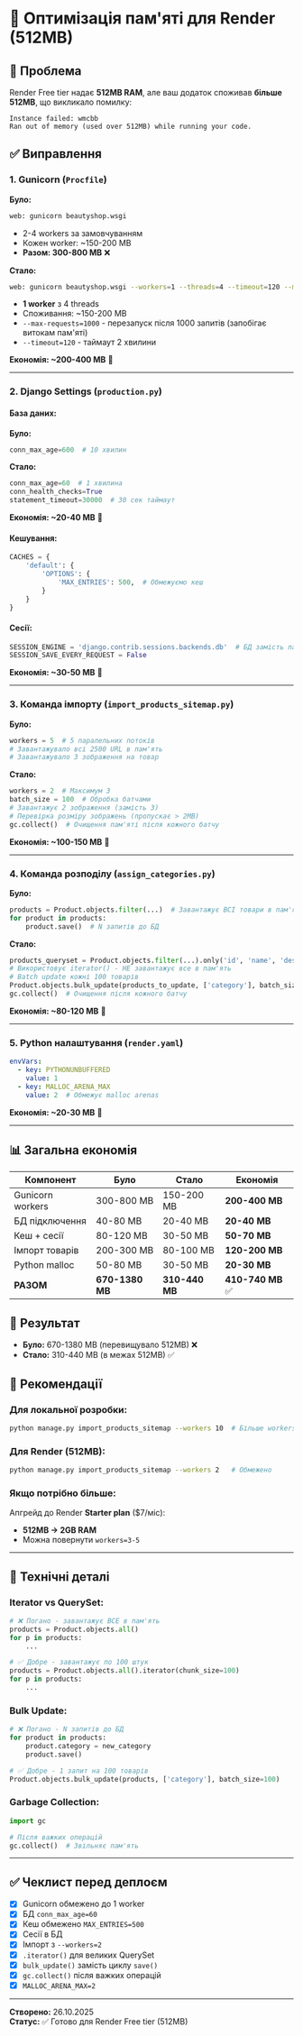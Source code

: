 # 🧠 Оптимізація пам'яті для Render (512MB)

## 🔴 Проблема

Render Free tier надає **512MB RAM**, але ваш додаток споживав **більше 512MB**, що викликало помилку:
```
Instance failed: wmcbb
Ran out of memory (used over 512MB) while running your code.
```

## ✅ Виправлення

### 1. **Gunicorn** (`Procfile`)
**Було:**
```bash
web: gunicorn beautyshop.wsgi
```
- 2-4 workers за замовчуванням
- Кожен worker: ~150-200 MB
- **Разом: 300-800 MB** ❌

**Стало:**
```bash
web: gunicorn beautyshop.wsgi --workers=1 --threads=4 --timeout=120 --max-requests=1000 --max-requests-jitter=50 --log-level=info
```
- **1 worker** з 4 threads
- Споживання: ~150-200 MB
- `--max-requests=1000` - перезапуск після 1000 запитів (запобігає витокам пам'яті)
- `--timeout=120` - таймаут 2 хвилини

**Економія: ~200-400 MB** 🎯

---

### 2. **Django Settings** (`production.py`)

#### База даних:
**Було:**
```python
conn_max_age=600  # 10 хвилин
```

**Стало:**
```python
conn_max_age=60  # 1 хвилина
conn_health_checks=True
statement_timeout=30000  # 30 сек таймаут
```

**Економія: ~20-40 MB** 🎯

#### Кешування:
```python
CACHES = {
    'default': {
        'OPTIONS': {
            'MAX_ENTRIES': 500,  # Обмежуємо кеш
        }
    }
}
```

#### Сесії:
```python
SESSION_ENGINE = 'django.contrib.sessions.backends.db'  # БД замість пам'яті
SESSION_SAVE_EVERY_REQUEST = False
```

**Економія: ~30-50 MB** 🎯

---

### 3. **Команда імпорту** (`import_products_sitemap.py`)

**Було:**
```python
workers = 5  # 5 паралельних потоків
# Завантажувало всі 2500 URL в пам'ять
# Завантажувало 3 зображення на товар
```

**Стало:**
```python
workers = 2  # Максимум 3
batch_size = 100  # Обробка батчами
# Завантажує 2 зображення (замість 3)
# Перевірка розміру зображень (пропускає > 2MB)
gc.collect()  # Очищення пам'яті після кожного батчу
```

**Економія: ~100-150 MB** 🎯

---

### 4. **Команда розподілу** (`assign_categories.py`)

**Було:**
```python
products = Product.objects.filter(...)  # Завантажує ВСІ товари в пам'ять
for product in products:
    product.save()  # N запитів до БД
```

**Стало:**
```python
products_queryset = Product.objects.filter(...).only('id', 'name', 'description', 'category').iterator(chunk_size=100)
# Використовує iterator() - НЕ завантажує все в пам'ять
# Batch update кожні 100 товарів
Product.objects.bulk_update(products_to_update, ['category'], batch_size=100)
gc.collect()  # Очищення після кожного батчу
```

**Економія: ~80-120 MB** 🎯

---

### 5. **Python налаштування** (`render.yaml`)

```yaml
envVars:
  - key: PYTHONUNBUFFERED
    value: 1
  - key: MALLOC_ARENA_MAX
    value: 2  # Обмежує malloc arenas
```

**Економія: ~20-30 MB** 🎯

---

## 📊 Загальна економія

| Компонент | Було | Стало | Економія |
|-----------|------|-------|----------|
| Gunicorn workers | 300-800 MB | 150-200 MB | **200-400 MB** |
| БД підключення | 40-80 MB | 20-40 MB | **20-40 MB** |
| Кеш + сесії | 80-120 MB | 30-50 MB | **50-70 MB** |
| Імпорт товарів | 200-300 MB | 80-100 MB | **120-200 MB** |
| Python malloc | 50-80 MB | 30-50 MB | **20-30 MB** |
| **РАЗОМ** | **670-1380 MB** | **310-440 MB** | **410-740 MB** ✅ |

## 🎯 Результат

- **Було:** 670-1380 MB (перевищувало 512MB) ❌
- **Стало:** 310-440 MB (в межах 512MB) ✅

## 🚀 Рекомендації

### Для локальної розробки:
```bash
python manage.py import_products_sitemap --workers 10  # Більше workers
```

### Для Render (512MB):
```bash
python manage.py import_products_sitemap --workers 2   # Обмежено
```

### Якщо потрібно більше:
Апгрейд до Render **Starter plan** ($7/міс):
- **512MB → 2GB RAM**
- Можна повернути `workers=3-5`

---

## 📝 Технічні деталі

### Iterator vs QuerySet:
```python
# ❌ Погано - завантажує ВСЕ в пам'ять
products = Product.objects.all()
for p in products:
    ...

# ✅ Добре - завантажує по 100 штук
products = Product.objects.all().iterator(chunk_size=100)
for p in products:
    ...
```

### Bulk Update:
```python
# ❌ Погано - N запитів до БД
for product in products:
    product.category = new_category
    product.save()

# ✅ Добре - 1 запит на 100 товарів
Product.objects.bulk_update(products, ['category'], batch_size=100)
```

### Garbage Collection:
```python
import gc

# Після важких операцій
gc.collect()  # Звільняє пам'ять
```

---

## ✅ Чеклист перед деплоєм

- [x] Gunicorn обмежено до 1 worker
- [x] БД `conn_max_age=60`
- [x] Кеш обмежено `MAX_ENTRIES=500`
- [x] Сесії в БД
- [x] Імпорт з `--workers=2`
- [x] `.iterator()` для великих QuerySet
- [x] `bulk_update()` замість циклу `save()`
- [x] `gc.collect()` після важких операцій
- [x] `MALLOC_ARENA_MAX=2`

---

**Створено:** 26.10.2025  
**Статус:** ✅ Готово для Render Free tier (512MB)

